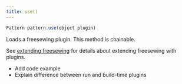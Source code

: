 ```yaml
---
title: use()
---
```


```js
Pattern pattern.use(object plugin)
``` 
Loads a freesewing plugin. This method is chainable.

See [extending freesewing](/extend) for details about extending
freesewing with plugins.

<Fixme>

 - Add code example
 - Explain difference between run and build-time plugins

<Fixme>

